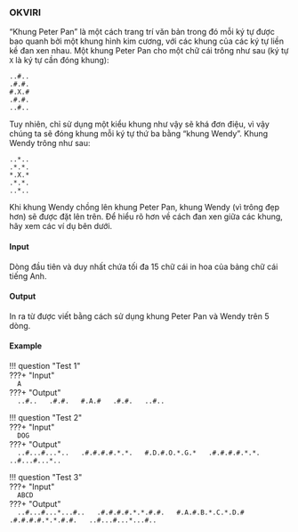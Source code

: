 ### OKVIRI  

“Khung Peter Pan” là một cách trang trí văn bản trong đó mỗi ký tự được bao quanh bởi một khung hình kim cương, với các khung của các ký tự liền kề đan xen nhau. Một khung Peter Pan cho một chữ cái trông như sau (ký tự `X` là ký tự cần đóng khung):  
```
..#..
.#.#.
#.X.#
.#.#.
..#..
```

Tuy nhiên, chỉ sử dụng một kiểu khung như vậy sẽ khá đơn điệu, vì vậy chúng ta sẽ đóng khung mỗi ký tự thứ ba bằng “khung Wendy”. Khung Wendy trông như sau:  

```
..*..
.*.*.
*.X.*
.*.*.
..*..
```

Khi khung Wendy chồng lên khung Peter Pan, khung Wendy (vì trông đẹp hơn) sẽ được đặt lên trên. Để hiểu rõ hơn về cách đan xen giữa các khung, hãy xem các ví dụ bên dưới.  

#### Input  
Dòng đầu tiên và duy nhất chứa tối đa $15$ chữ cái in hoa của bảng chữ cái tiếng Anh.  

#### Output  
In ra từ được viết bằng cách sử dụng khung Peter Pan và Wendy trên $5$ dòng.  

#### Example  

!!! question "Test 1"  
    ???+ "Input"  
        ```  
        A  
        ```  
    ???+ "Output"  
        ```  
        ..#..  
        .#.#.  
        #.A.#  
        .#.#.  
        ..#..  
        ```  

!!! question "Test 2"  
    ???+ "Input"  
        ```  
        DOG  
        ```  
    ???+ "Output"  
        ```  
        ..#...#...*..  
        .#.#.#.#.*.*.  
        #.D.#.O.*.G.*  
        .#.#.#.#.*.*.  
        ..#...#...*..  
        ```  

!!! question "Test 3"  
    ???+ "Input"  
        ```  
        ABCD  
        ```  
    ???+ "Output"  
        ```  
        ..#...#...*...#..  
        .#.#.#.#.*.*.#.#.  
        #.A.#.B.*.C.*.D.#  
        .#.#.#.#.*.*.#.#.  
        ..#...#...*...#..  
        ```  
